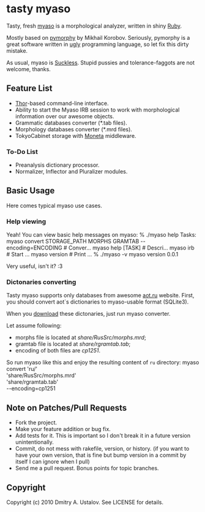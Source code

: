 # tasty myaso

Tasty, fresh [myaso](http://github.com/eveel/myaso)
is a morphological analyzer, written in shiny
[Ruby](http://ruby-lang.org/).

Mostly based on [pymorphy](http://bitbucket.org/kmike/pymorphy/) by
Mikhail Korobov. Seriously, pymorphy is a great software written in
[ugly](http://python.org/) programming language,
so let fix this dirty mistake.

As usual, myaso is [Suckless](http://suckless.ru/). Stupid pussies and
tolerance-faggots are not welcome, thanks.

## Feature List

* [Thor](http://github.com/carlhuda/thor)-based command-line
interface.
* Ability to start the Myaso IRB session to work with
morphological information over our awesome objects.
* Grammatic databases converter (*.tab files).
* Morphology databases converter (*.mrd files).
* TokyoCabinet storage with [Moneta](http://github.com/eveel/moneta)
middleware.

### To-Do List

* Preanalysis dictionary processor.
* Normalizer, Inflector and Pluralizer modules.

## Basic Usage

Here comes typical myaso use cases.

### Help viewing

Yeah! You can view basic help messages on myaso:
    % ./myaso help
    Tasks:
      myaso convert STORAGE_PATH MORPHS GRAMTAB --encoding=ENCODING  # Conver...
      myaso help [TASK]                                              # Descri...
      myaso irb                                                      # Start ...
      myaso version                                                  # Print ...
    % ./myaso -v
    myaso version 0.0.1

Very useful, isn't it? :3

### Dictonaries converting

Tasty myaso supports only databases from awesome
[aot.ru](http://aot.ru/) website. First, you should convert
aot`s dictionaries to myaso-usable format (SQLite3).

When you [download](http://wiki.github.com/eveel/myaso/dictonaries-from-aotru)
these dictonaries, just run myaso converter.

Let assume following:

* morphs file is located at _share/RusSrc/morphs.mrd_;
* gramtab file is located at _share/rgramtab.tab_;
* encoding of both files are _cp1251_.

So run myaso like this and enjoy the resulting content of `ru`
directory:
    myaso convert 'ru/' \
        'share/RusSrc/morphs.mrd' \
        'share/rgramtab.tab' \
        --encoding=cp1251

## Note on Patches/Pull Requests

* Fork the project.
* Make your feature addition or bug fix.
* Add tests for it. This is important so I don't break it in a
  future version unintentionally.
* Commit, do not mess with rakefile, version, or history.
  (if you want to have your own version, that is fine but bump version in a commit by itself I can ignore when I pull)
* Send me a pull request. Bonus points for topic branches.

## Copyright

Copyright (c) 2010 Dmitry A. Ustalov. See LICENSE for details.
